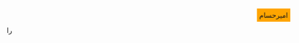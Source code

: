 <div style="animation: slide-in 1s ease-in-out forwards;">

  <span style="background-color: #ffa500; padding: 5px;">امیرحسام</span>

</div>

<style>

  @keyframes slide-in {

    from { transform: translateX(100%); }

    to { transform: translateX(0); }

  }

</style>

را
